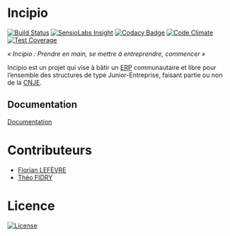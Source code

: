 # Incipio

[![Build Status](https://img.shields.io/travis/CDJE/Incipio.svg?style=flat-square)](https://travis-ci.org/CDJE/Incipio) [![SensioLabs Insight](https://img.shields.io/sensiolabs/i/4720058c-4915-465c-8039-0bfd5fe5bf63.svg?style=flat-square)](https://insight.sensiolabs.com/projects/4720058c-4915-465c-8039-0bfd5fe5bf63) [![Codacy Badge](https://img.shields.io/codacy/381eb74af8c1409f884ba2d27f27a0dd.svg?style=flat-square)](https://www.codacy.com/app/theofidry/Incipio) [![Code
Climate](https://img.shields.io/codeclimate/github/CDJE/Incipio.svg?style=flat-square)](https://codeclimate.com/github/CDJE/Incipio) [![Test Coverage](https://img.shields.io/codeclimate/coverage/github/CDJE/Incipio.svg?style=flat-square)](https://codeclimate.com/github/CDJE/Incipio/coverage)

*« Incipio : Prendre en main, se mettre à entreprendre, commencer »*

Incipio est un projet qui vise à bâtir un [ERP](http://fr.wikipedia.org/wiki/Progiciel_de_gestion_int%C3%A9gr%C3%A9) communautaire et libre pour l’ensemble des structures de type Junior-Entreprise, faisant partie ou non de la [CNJE](http://www.junior-entreprises.com/).

## Documentation

[Documentation](https://github.com/CDJE/Incipio/wiki)

# Contributeurs

* [Florian LEFÈVRE](https://github.com/flef)
* [Théo FIDRY](https://github.com/theofidry)

# Licence

[![License](https://img.shields.io/packagist/l/doctrine/orm.svg?style=flat-square)](https://github.com/CDJE/Incipio/edit/master/LICENSE)
